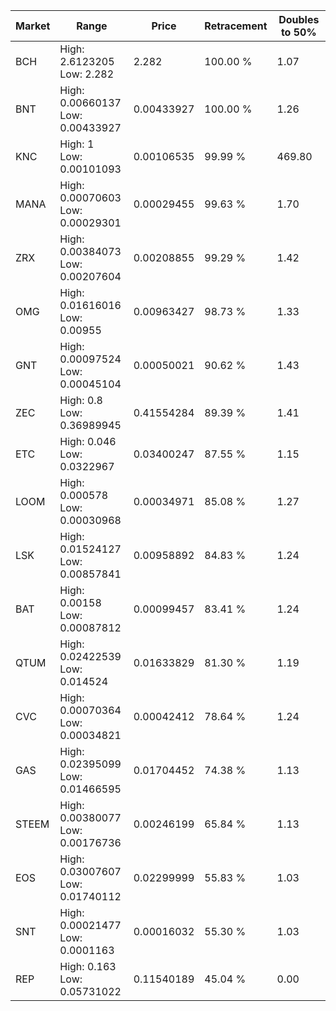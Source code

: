 | Market | Range | Price| Retracement | Doubles to 50% |
| --- | --- | --- | --- | --- |
| BCH | High: 2.6123205<br />Low: 2.282 | 2.282 | 100.00 % | 1.07 |
| BNT | High: 0.00660137<br />Low: 0.00433927 | 0.00433927 | 100.00 % | 1.26 |
| KNC | High: 1<br />Low: 0.00101093 | 0.00106535 | 99.99 % | 469.80 |
| MANA | High: 0.00070603<br />Low: 0.00029301 | 0.00029455 | 99.63 % | 1.70 |
| ZRX | High: 0.00384073<br />Low: 0.00207604 | 0.00208855 | 99.29 % | 1.42 |
| OMG | High: 0.01616016<br />Low: 0.00955 | 0.00963427 | 98.73 % | 1.33 |
| GNT | High: 0.00097524<br />Low: 0.00045104 | 0.00050021 | 90.62 % | 1.43 |
| ZEC | High: 0.8<br />Low: 0.36989945 | 0.41554284 | 89.39 % | 1.41 |
| ETC | High: 0.046<br />Low: 0.0322967 | 0.03400247 | 87.55 % | 1.15 |
| LOOM | High: 0.000578<br />Low: 0.00030968 | 0.00034971 | 85.08 % | 1.27 |
| LSK | High: 0.01524127<br />Low: 0.00857841 | 0.00958892 | 84.83 % | 1.24 |
| BAT | High: 0.00158<br />Low: 0.00087812 | 0.00099457 | 83.41 % | 1.24 |
| QTUM | High: 0.02422539<br />Low: 0.014524 | 0.01633829 | 81.30 % | 1.19 |
| CVC | High: 0.00070364<br />Low: 0.00034821 | 0.00042412 | 78.64 % | 1.24 |
| GAS | High: 0.02395099<br />Low: 0.01466595 | 0.01704452 | 74.38 % | 1.13 |
| STEEM | High: 0.00380077<br />Low: 0.00176736 | 0.00246199 | 65.84 % | 1.13 |
| EOS | High: 0.03007607<br />Low: 0.01740112 | 0.02299999 | 55.83 % | 1.03 |
| SNT | High: 0.00021477<br />Low: 0.0001163 | 0.00016032 | 55.30 % | 1.03 |
| REP | High: 0.163<br />Low: 0.05731022 | 0.11540189 | 45.04 % | 0.00 |
